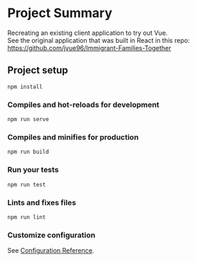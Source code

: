 # Project Summary 
Recreating an existing client application to try out Vue. <br/>
See the original application that was built in React in this repo: https://github.com/jvue96/Immigrant-Families-Together

## Project setup
```
npm install
```

### Compiles and hot-reloads for development
```
npm run serve
```

### Compiles and minifies for production
```
npm run build
```

### Run your tests
```
npm run test
```

### Lints and fixes files
```
npm run lint
```

### Customize configuration
See [Configuration Reference](https://cli.vuejs.org/config/).
